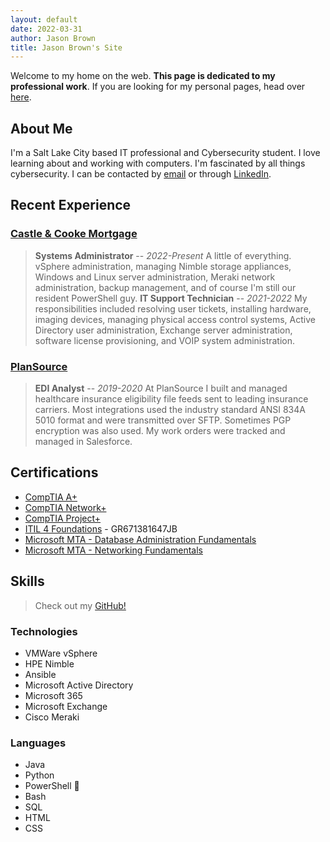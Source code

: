 ```yaml
---
layout: default
date: 2022-03-31
author: Jason Brown
title: Jason Brown's Site
---
```


Welcome to my home on the web. **This page is dedicated to my professional work**. If you are looking for my personal pages, head over [here](/personal).

## About Me
I'm a Salt Lake City based IT professional and Cybersecurity student. I love learning about and working with computers. I'm fascinated by all things cybersecurity. I can be contacted by [email](mailto:jason.brown97@protonmail.com) or through [LinkedIn](https://www.linkedin.com/in/jason-brown-a1a964138/).

## Recent Experience
### [Castle & Cooke Mortgage](https://castlecookemortgage.com)
> **Systems Administrator** -- *2022-Present* A little of everything. vSphere administration, managing Nimble storage appliances, Windows and Linux server administration, Meraki network administration, backup management, and of course I'm still our resident PowerShell guy.
> **IT Support Technician** -- *2021-2022* My responsibilities included resolving user tickets, installing hardware, imaging devices, managing physical access control systems, Active Directory user administration, Exchange server administration, software license provisioning, and VOIP system administration.

### [PlanSource](https://plansource.com)
> **EDI Analyst** -- *2019-2020* At PlanSource I built and managed healthcare insurance eligibility file feeds sent to leading insurance carriers. Most integrations used the industry standard ANSI 834A 5010 format and were transmitted over SFTP. Sometimes PGP encryption was also used. My work orders were tracked and managed in Salesforce.

## Certifications
* [CompTIA A+](https://www.credly.com/badges/e7802eab-17bf-46c9-ba62-3c245e82370f/public_url)
* [CompTIA Network+](https://www.credly.com/badges/dccf5679-036a-449c-ba98-6c30f0c52a48/public_url)
* [CompTIA Project+](https://www.credly.com/badges/ec26deaa-2dbc-43c6-b7a9-842565966c0b/public_url)
* [ITIL 4 Foundations](https://www.peoplecert.org/for-corporations/certificate-verification-service) - GR671381647JB
* [Microsoft MTA - Database Administration Fundamentals](https://www.credly.com/badges/60b6e279-7a98-4b06-8b06-243a697b560f/public_url)
* [Microsoft MTA - Networking Fundamentals](https://www.credly.com/badges/88ed9237-0a83-4421-a22c-5a3ab1fd839e/public_url)

## Skills
> Check out my [GitHub!](https://github.com/noUsernamesLef7)

### Technologies
* VMWare vSphere
* HPE Nimble
* Ansible
* Microsoft Active Directory
* Microsoft 365
* Microsoft Exchange
* Cisco Meraki

### Languages
* Java
* Python
* PowerShell 🧙
* Bash
* SQL
* HTML
* CSS
